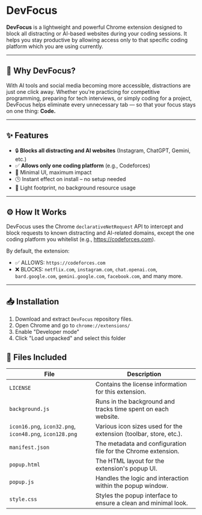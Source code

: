 # DevFocus 

**DevFocus** is a lightweight and powerful Chrome extension designed to block all distracting or AI-based websites during your coding sessions. It helps you stay productive by allowing access only to that specific coding platform which you are using currently.

---

## 🧠 Why DevFocus?

With AI tools and social media becoming more accessible, distractions are just one click away. Whether you're practicing for competitive programming, preparing for tech interviews, or simply coding for a project, DevFocus helps eliminate every unnecessary tab — so that your focus stays on one thing: **Code.**

---

## ✨ Features

- 🔒 **Blocks all distracting and AI websites** (Instagram, ChatGPT, Gemini, etc.)
- ✅ **Allows only one coding platform** (e.g., Codeforces)
- 🧹 Minimal UI, maximum impact
- 🕒 Instant effect on install – no setup needed
- 🌙 Light footprint, no background resource usage

---

## ⚙️ How It Works

DevFocus uses the Chrome `declarativeNetRequest` API to intercept and block requests to known distracting and AI-related domains, except the one coding platform you whitelist (e.g., https://codeforces.com).

By default, the extension:
- ✅ ALLOWS: `https://codeforces.com`
- ❌ BLOCKS: `netflix.com`, `instagram.com`, `chat.openai.com`, `bard.google.com`, `gemini.google.com`, `facebook.com`, and many more.

---

## 📥 Installation

1. Download and extract `DevFocus` repository files.
2. Open Chrome and go to `chrome://extensions/`
3. Enable "Developer mode"
4. Click "Load unpacked" and select this folder

## 📁 Files Included

| File | Description |
|------|-------------|
| `LICENSE` | Contains the license information for this extension. |
| `background.js` | Runs in the background and tracks time spent on each website. |
| `icon16.png`, `icon32.png`, `icon48.png`, `icon128.png` | Various icon sizes used for the extension (toolbar, store, etc.). |
| `manifest.json` | The metadata and configuration file for the Chrome extension. |
| `popup.html` | The HTML layout for the extension's popup UI. |
| `popup.js` | Handles the logic and interaction within the popup window. |
| `style.css` | Styles the popup interface to ensure a clean and minimal look. |
